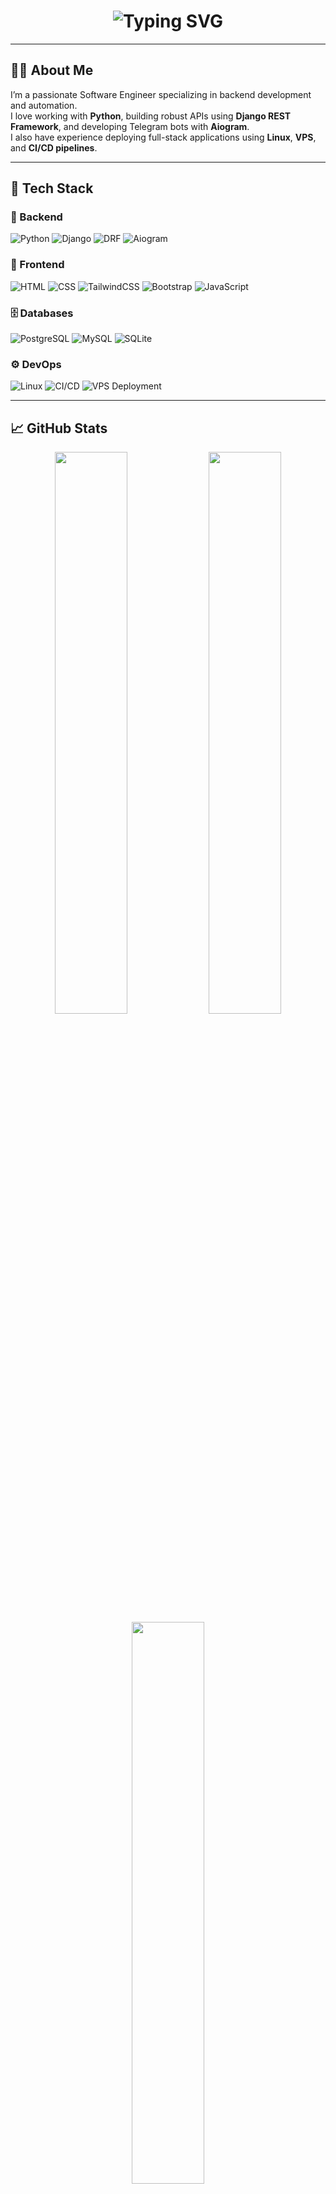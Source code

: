 <!-- Animated Header -->
<h1 align="center">
  <img src="https://readme-typing-svg.demolab.com?font=Fira+Code&duration=2500&pause=1000&color=F97316&center=true&vCenter=true&width=450&height=60&lines=Hi+there+%F0%9F%91%8B+I'm+a+Software+Engineer;I+%E2%9D%A4%EF%B8%8F+Python%2C+Django+%26+building+APIs;Backend+%2B+DevOps+enthusiast;Always+learning+%F0%9F%93%9A" alt="Typing SVG" />
</h1>

---

## 🧑‍💻 About Me
I’m a passionate Software Engineer specializing in backend development and automation.  
I love working with **Python**, building robust APIs using **Django REST Framework**, and developing Telegram bots with **Aiogram**.  
I also have experience deploying full-stack applications using **Linux**, **VPS**, and **CI/CD pipelines**.

---

## 🧰 Tech Stack

### 🐍 Backend
![Python](https://img.shields.io/badge/Python-3776AB?style=for-the-badge&logo=python&logoColor=white)
![Django](https://img.shields.io/badge/Django-092E20?style=for-the-badge&logo=django&logoColor=white)
![DRF](https://img.shields.io/badge/DRF-ff1709?style=for-the-badge&logo=django&logoColor=white)
![Aiogram](https://img.shields.io/badge/Aiogram-2E8B57?style=for-the-badge)

### 🎨 Frontend
![HTML](https://img.shields.io/badge/HTML5-e34c26?style=for-the-badge&logo=html5&logoColor=white)
![CSS](https://img.shields.io/badge/CSS3-1572B6?style=for-the-badge&logo=css3&logoColor=white)
![TailwindCSS](https://img.shields.io/badge/TailwindCSS-38B2AC?style=for-the-badge&logo=tailwind-css&logoColor=white)
![Bootstrap](https://img.shields.io/badge/Bootstrap-7952B3?style=for-the-badge&logo=bootstrap&logoColor=white)
![JavaScript](https://img.shields.io/badge/JavaScript-F7DF1E?style=for-the-badge&logo=javascript&logoColor=black)

### 🗄️ Databases
![PostgreSQL](https://img.shields.io/badge/PostgreSQL-316192?style=for-the-badge&logo=postgresql&logoColor=white)
![MySQL](https://img.shields.io/badge/MySQL-00758f?style=for-the-badge&logo=mysql&logoColor=white)
![SQLite](https://img.shields.io/badge/SQLite-003B57?style=for-the-badge&logo=sqlite&logoColor=white)

### ⚙️ DevOps
![Linux](https://img.shields.io/badge/Linux-FCC624?style=for-the-badge&logo=linux&logoColor=black)
![CI/CD](https://img.shields.io/badge/CI%2FCD-0A0A0A?style=for-the-badge&logo=githubactions&logoColor=white)
![VPS Deployment](https://img.shields.io/badge/VPS%20Deployment-3c3c3c?style=for-the-badge)

---

## 📈 GitHub Stats

<div align="center">
  <img src="https://github-readme-stats.vercel.app/api?username=rakhmatov1337&show_icons=true&theme=github_dark&hide_border=true" width="48%" />
  <img src="https://github-readme-streak-stats.herokuapp.com/?user=rakhmatov1337&theme=github-dark&hide_border=true" width="48%" />
</div>

<div align="center">
  <img src="https://github-readme-stats.vercel.app/api/top-langs/?username=rakhmatov1337&layout=compact&theme=github_dark&hide_border=true" width="48%" />
</div>

---

## 📬 Contact Me

Feel free to reach out via any of the platforms below:

[![Instagram](https://img.shields.io/badge/Instagram-E4405F?style=for-the-badge&logo=instagram&logoColor=white)](https://www.instagram.com/rakhmatovss/)
[![Facebook](https://img.shields.io/badge/Facebook-1877F2?style=for-the-badge&logo=facebook&logoColor=white)](https://www.facebook.com/profile.php?id=61558109878361)
[![LinkedIn](https://img.shields.io/badge/LinkedIn-0A66C2?style=for-the-badge&logo=linkedin&logoColor=white)](https://www.linkedin.com/in/nazrulloh-rahmatov-116515262/)

---

<p align="center">
  <img src="https://komarev.com/ghpvc/?username=rakhmatov1337&style=flat-square&color=blue" alt="Profile views"/>
</p>
